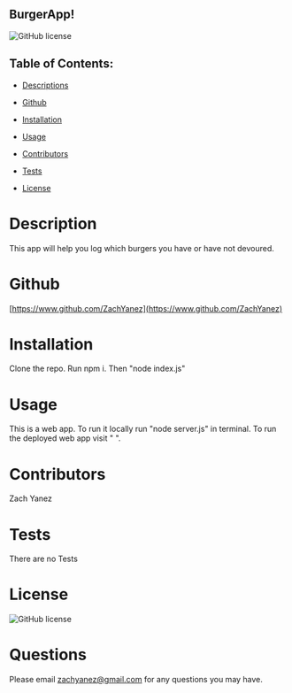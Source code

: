 ## BurgerApp!

![GitHub license](https://img.shields.io/badge/license-MIT-blue.svg)

## Table of Contents:

  * [Descriptions](#Description)

  * [Github](#Github)

  * [Installation](#Installation) 

  * [Usage](#Usage)

  * [Contributors](#Contributors)

  * [Tests](#Tests)

  * [License](#License)

  
# Description
This app will help you log which burgers you have or have not devoured. 


# Github
[https://www.github.com/ZachYanez](https://www.github.com/ZachYanez)

# Installation
Clone the repo. Run npm i. Then "node index.js"

# Usage
This is a web app. To run it locally run "node server.js" in terminal. To run the deployed web app visit " ".

# Contributors
Zach Yanez

# Tests
There are no Tests

# License
![GitHub license](https://img.shields.io/badge/license-MIT-blue.svg)


# Questions
Please email zachyanez@gmail.com for any questions you may have.

